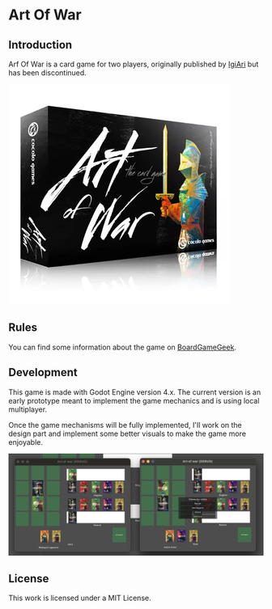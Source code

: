 # Art Of War

## Introduction

Arf Of War is a card game for two players, originally published by [IgiAri](https://www.igiari.com/) but has been discontinued. 

![Arf Of War box](doc/ArtOfWar.webp)

## Rules

You can find some information about the game on [BoardGameGeek](https://boardgamegeek.com/boardgame/173452/art-war-card-game).

## Development

This game is made with Godot Engine version 4.x. The current version is an early prototype meant to implement the game mechanics and is using local multiplayer.

Once the game mechanisms will be fully implemented, I'll work on the design part and implement some better visuals to make the game more enjoyable.

![Alt text](doc/Early-Version.png)

## License

This work is licensed under a MIT License.